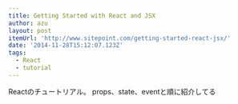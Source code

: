 ```yaml
---
title: Getting Started with React and JSX
author: azu
layout: post
itemUrl: 'http://www.sitepoint.com/getting-started-react-jsx/'
date: '2014-11-28T15:12:07.123Z'
tags:
  - React
  - tutorial
---
```

Reactのチュートリアル。
props、state、eventと順に紹介してる
